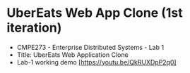 # UberEats Web App Clone (1st iteration)

- CMPE273 - Enterprise Distributed Systems - Lab 1
- Title: UberEats Web Application Clone
- Lab-1 working demo [https://youtu.be/QkRUXDpP2q0]
